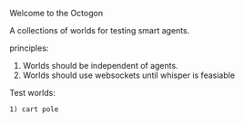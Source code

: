 Welcome to the Octogon

A collections of worlds for testing smart agents. 

principles:

1) Worlds should be independent of agents. 
2) Worlds should use websockets until whisper is feasiable

Test worlds:

    1) cart pole 
